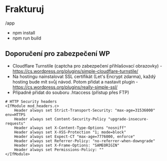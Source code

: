 # Frakturuj

/app

- npm install
- npm run build

## Doporučení pro zabezpečení WP

- Cloudflare Turnstile (captcha pro zabezpečení přihlašovací obrazovky) - https://cs.wordpress.org/plugins/simple-cloudflare-turnstile/
- Na hostingu nainstalovat SSL certifikát (Let's Encrypt zdarma), každý hosting bude mít svůj návod. Potom přidat a nastavit plugin - https://cs.wordpress.org/plugins/really-simple-ssl/
- Případně přidat do souboru .htaccess (přístup přes FTP)

```
# HTTP Security headers
<IfModule mod_headers.c>
	Header always set Strict-Transport-Security: "max-age=31536000" env=HTTPS
	Header always set Content-Security-Policy "upgrade-insecure-requests"
	Header always set X-Content-Type-Options "nosniff"
	Header always set X-XSS-Protection "1; mode=block"
	Header always set Expect-CT "max-age=7776000, enforce"
	Header always set Referrer-Policy: "no-referrer-when-downgrade"
	Header always set X-Frame-Options: "SAMEORIGIN"
	Header always set Permissions-Policy: "" 
</IfModule>
```